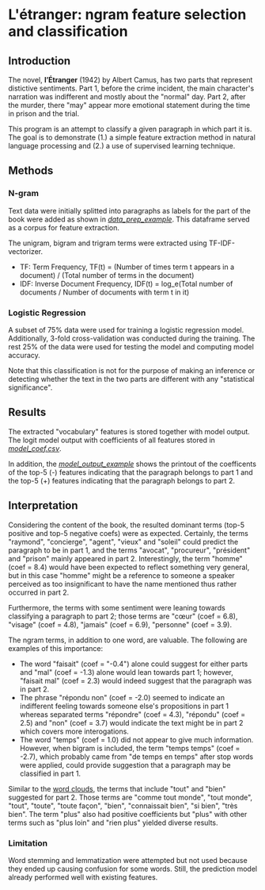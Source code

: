 # L'étranger: ngram feature selection and classification

## Introduction

The novel, **l’Étranger** (1942) by Albert Camus, has two parts that represent distictive sentiments. Part 1, before the crime incident, the main character's narration was indifferent and mostly about the "normal" day. Part 2, after the murder, there "may" appear more emotional statement during the time in prison and the trial. 

This program is an attempt to classify a given paragraph in which part it is. The goal is to demonstrate (1.) a simple feature extraction method in natural language processing and (2.) a use of supervised learning technique.

## Methods

### N-gram

Text data were initially splitted into paragraphs as labels for the part of the book were added as shown in [*data_prep_example*](https://github.com/ornwipa/etranger_ngram_logit/blob/master/data_prep_example). This dataframe served as a corpus for feature extraction.

The unigram, bigram and trigram terms were extracted using TF-IDF-vectorizer.
- TF: Term Frequency, TF(t) = (Number of times term t appears in a document) / (Total number of terms in the document)
- IDF: Inverse Document Frequency, IDF(t) = log_e(Total number of documents / Number of documents with term t in it)

### Logistic Regression

A subset of 75% data were used for training a logistic regression model. Additionally, 3-fold cross-validation was conducted during the training. The rest 25% of the data were used for testing the model and computing model accuracy.

Note that this classification is not for the purpose of making an inference or detecting whether the text in the two parts are different with any "statistical significance".

## Results

The extracted "vocabulary" features is stored together with model output. The logit model output with coefficients of all features stored in [*model_coef.csv*](https://github.com/ornwipa/etranger_ngram_logit/blob/master/model_coef.csv).

In addition, the [*model_output_example*](https://github.com/ornwipa/etranger_ngram_logit/blob/master/model_output_example) shows the printout of the coefficents of the top-5 (-) features indicating that the paragraph belongs to part 1 and the top-5 (+) features indicating that the paragraph belongs to part 2.

## Interpretation

Considering the content of the book, the resulted dominant terms (top-5 positive and top-5 negative coefs) were as expected. Certainly, the terms "raymond", "concierge", "agent", "vieux" and "soleil" could predict the paragraph to be in part 1, and the terms "avocat", "procureur", "président" and "prison" mainly appeared in part 2. Interestingly, the term "homme" (coef = 8.4) would have been expected to reflect something very general, but in this case "homme" might be a reference to someone a speaker perceived as too insignificant to have the name mentioned thus rather occurred in part 2.

Furthermore, the terms with some sentiment were leaning towards classifying a paragraph to part 2; those terms are "cœur" (coef = 6.8), "visage" (coef = 4.8), "jamais" (coef = 6.9), "personne" (coef = 3.9).

The ngram terms, in addition to one word, are valuable. The following are examples of this importance:
- The word "faisait" (coef = "-0.4") alone could suggest for either parts and "mal" (coef = -1.3) alone would lean towards part 1; however, "faisait mal" (coef = 2.3) would indeed suggest that the paragraph was in part 2.
- The phrase "répondu non" (coef = -2.0) seemed to indicate an indifferent feeling towards someone else's propositions in part 1 whereas separated terms "répondre" (coef = 4.3), "répondu" (coef = 2.5) and "non" (coef = 3.7) would indicate the text might be in part 2 which covers more interogations.
- The word "temps" (coef = 1.0) did not appear to give much information. However, when bigram is included, the term "temps temps" (coef = -2.7), which probably came from "de temps en temps" after stop words were applied, could provide suggestion that a paragraph may be classified in part 1.

Similar to the [word clouds](https://github.com/ornwipa/etranger_word_cloud), the terms that include "tout" and "bien" suggested for part 2. Those terms are "comme tout monde", "tout monde", "tout", "toute", "toute façon", "bien", "connaissait bien", "si bien", "très bien". The term "plus" also had positive coefficients but "plus" with other terms such as "plus loin" and "rien plus" yielded diverse results.

### Limitation

Word stemming and lemmatization were attempted but not used because they ended up causing confusion for some words. Still, the prediction model already performed well with existing features.

